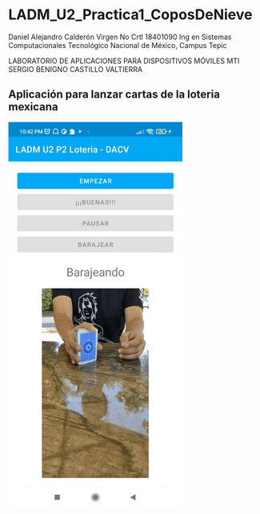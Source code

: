 # LADM_U2_Practica1_CoposDeNieve

Daniel Alejandro Calderón Virgen
No Crtl 18401090
Ing en Sistemas Computacionales
Tecnológico Nacional de México, Campus Tepic

LABORATORIO DE APLICACIONES PARA DISPOSITIVOS MÓVILES
MTI SERGIO BENIGNO CASTILLO VALTIERRA

## Aplicación para lanzar cartas de la loteria mexicana

![avatar](gif.gif)